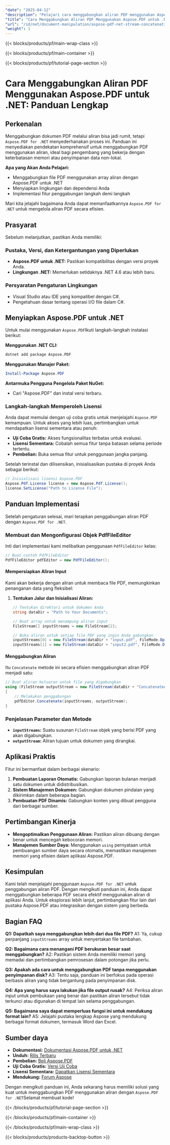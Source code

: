 ```yaml
---
"date": "2025-04-12"
"description": "Pelajari cara menggabungkan aliran PDF menggunakan Aspose.PDF untuk .NET dengan panduan lengkap ini. Jelajahi petunjuk langkah demi langkah, prasyarat, dan aplikasi praktis."
"title": "Cara Menggabungkan Aliran PDF Menggunakan Aspose.PDF untuk .NET&#58; Panduan Lengkap"
"url": "/id/net/document-manipulation/aspose-pdf-net-stream-concatenation-guide/"
"weight": 1
---
```


{{< blocks/products/pf/main-wrap-class >}}

{{< blocks/products/pf/main-container >}}

{{< blocks/products/pf/tutorial-page-section >}}


# Cara Menggabungkan Aliran PDF Menggunakan Aspose.PDF untuk .NET: Panduan Lengkap

## Perkenalan

Menggabungkan dokumen PDF melalui aliran bisa jadi rumit, tetapi `Aspose.PDF for .NET` menyederhanakan proses ini. Panduan ini menyediakan pendekatan komprehensif untuk menggabungkan PDF menggunakan aliran, ideal bagi pengembang yang bekerja dengan keterbatasan memori atau penyimpanan data non-lokal.

**Apa yang Akan Anda Pelajari:**
- Menggabungkan file PDF menggunakan array aliran dengan Aspose.PDF untuk .NET
- Menyiapkan lingkungan dan dependensi Anda
- Implementasi fitur penggabungan langkah demi langkah

Mari kita jelajahi bagaimana Anda dapat memanfaatkannya `Aspose.PDF for .NET` untuk mengelola aliran PDF secara efisien.

## Prasyarat

Sebelum melanjutkan, pastikan Anda memiliki:

### Pustaka, Versi, dan Ketergantungan yang Diperlukan
- **Aspose.PDF untuk .NET:** Pastikan kompatibilitas dengan versi proyek Anda.
- **Lingkungan .NET:** Memerlukan setidaknya .NET 4.6 atau lebih baru.

### Persyaratan Pengaturan Lingkungan
- Visual Studio atau IDE yang kompatibel dengan C#.
- Pengetahuan dasar tentang operasi I/O file dalam C#.

## Menyiapkan Aspose.PDF untuk .NET

Untuk mulai menggunakan `Aspose.PDF`Ikuti langkah-langkah instalasi berikut:

**Menggunakan .NET CLI:**
```bash
dotnet add package Aspose.PDF
```

**Menggunakan Manajer Paket:**
```powershell
Install-Package Aspose.PDF
```

**Antarmuka Pengguna Pengelola Paket NuGet:** 
- Cari "Aspose.PDF" dan instal versi terbaru.

### Langkah-langkah Memperoleh Lisensi

Anda dapat memulai dengan uji coba gratis untuk menjelajahi `Aspose.PDF` kemampuan. Untuk akses yang lebih luas, pertimbangkan untuk mendapatkan lisensi sementara atau penuh:

- **Uji Coba Gratis:** Akses fungsionalitas terbatas untuk evaluasi.
- **Lisensi Sementara:** Cobalah semua fitur tanpa batasan selama periode tertentu.
- **Pembelian:** Buka semua fitur untuk penggunaan jangka panjang.

Setelah terinstal dan dilisensikan, inisialisasikan pustaka di proyek Anda sebagai berikut:
```csharp
// Inisialisasi lisensi Aspose.PDF
Aspose.Pdf.License license = new Aspose.Pdf.License();
license.SetLicense("Path to License File");
```

## Panduan Implementasi

Setelah pengaturan selesai, mari terapkan penggabungan aliran PDF dengan `Aspose.PDF for .NET`.

### Membuat dan Mengonfigurasi Objek PdfFileEditor

Inti dari implementasi kami melibatkan penggunaan `PdfFileEditor` kelas:
```csharp
// Buat contoh PdfFileEditor
PdfFileEditor pdfEditor = new PdfFileEditor();
```

#### Mempersiapkan Aliran Input

Kami akan bekerja dengan aliran untuk membaca file PDF, memungkinkan penanganan data yang fleksibel:
1. **Tentukan Jalur dan Inisialisasi Aliran:**
    ```csharp
    // Tentukan direktori untuk dokumen Anda
    string dataDir = "Path to Your Documents";

    // Buat array untuk menampung aliran input
    FileStream[] inputStreams = new FileStream[2];
    
    // Buka aliran untuk setiap file PDF yang ingin Anda gabungkan
    inputStreams[0] = new FileStream(dataDir + "input.pdf", FileMode.Open);
    inputStreams[1] = new FileStream(dataDir + "input2.pdf", FileMode.Open);
    ```

#### Menggabungkan Aliran

Itu `Concatenate` metode ini secara efisien menggabungkan aliran PDF menjadi satu:
```csharp
// Buat aliran keluaran untuk file yang digabungkan
using (FileStream outputStream = new FileStream(dataDir + "ConcatenateArrayOfPdfUsingStreams_out.pdf", FileMode.Create))
{
    // Melakukan penggabungan
    pdfEditor.Concatenate(inputStreams, outputStream);
}
```

### Penjelasan Parameter dan Metode

- **`inputStreams`:** Suatu susunan `FileStream` objek yang berisi PDF yang akan digabungkan.
- **`outputStream`:** Aliran tujuan untuk dokumen yang dirangkai.

## Aplikasi Praktis

Fitur ini bermanfaat dalam berbagai skenario:
1. **Pembuatan Laporan Otomatis:** Gabungkan laporan bulanan menjadi satu dokumen untuk didistribusikan.
2. **Sistem Manajemen Dokumen:** Gabungkan dokumen pindaian yang dikirimkan dalam beberapa bagian.
3. **Pembuatan PDF Dinamis:** Gabungkan konten yang dibuat pengguna dari berbagai sumber.

## Pertimbangan Kinerja

- **Mengoptimalkan Penggunaan Aliran:** Pastikan aliran dibuang dengan benar untuk mencegah kebocoran memori.
- **Manajemen Sumber Daya:** Menggunakan `using` pernyataan untuk pembuangan sumber daya secara otomatis, memastikan manajemen memori yang efisien dalam aplikasi Aspose.PDF.

## Kesimpulan

Kami telah menjelajahi penggunaan `Aspose.PDF for .NET` untuk penggabungan aliran PDF. Dengan mengikuti panduan ini, Anda dapat menggabungkan beberapa PDF secara efektif menggunakan aliran di aplikasi Anda. Untuk eksplorasi lebih lanjut, pertimbangkan fitur lain dari pustaka Aspose.PDF atau integrasikan dengan sistem yang berbeda.

## Bagian FAQ

**Q1: Dapatkah saya menggabungkan lebih dari dua file PDF?**
A1: Ya, cukup perpanjang `inputStreams` array untuk menyertakan file tambahan.

**Q2: Bagaimana cara menangani PDF berukuran besar saat menggabungkan?**
A2: Pastikan sistem Anda memiliki memori yang memadai dan pertimbangkan pemrosesan dalam potongan jika perlu.

**Q3: Apakah ada cara untuk menggabungkan PDF tanpa menggunakan penyimpanan disk?**
A3: Tentu saja, panduan ini berfokus pada operasi berbasis aliran yang tidak bergantung pada penyimpanan disk.

**Q4: Apa yang harus saya lakukan jika file output rusak?**
A4: Periksa aliran input untuk pembukaan yang benar dan pastikan aliran tersebut tidak terkunci atau digunakan di tempat lain selama penggabungan.

**Q5: Bagaimana saya dapat memperluas fungsi ini untuk mendukung format lain?**
A5: Jelajahi pustaka lengkap Aspose yang mendukung berbagai format dokumen, termasuk Word dan Excel.

## Sumber daya
- **Dokumentasi:** [Dokumentasi Aspose.PDF untuk .NET](https://reference.aspose.com/pdf/net/)
- **Unduh:** [Rilis Terbaru](https://releases.aspose.com/pdf/net/)
- **Pembelian:** [Beli Aspose.PDF](https://purchase.aspose.com/buy)
- **Uji Coba Gratis:** [Versi Uji Coba](https://releases.aspose.com/pdf/net/)
- **Lisensi Sementara:** [Dapatkan Lisensi Sementara](https://purchase.aspose.com/temporary-license/)
- **Mendukung:** [Forum Aspose](https://forum.aspose.com/c/pdf/10)

Dengan mengikuti panduan ini, Anda sekarang harus memiliki solusi yang kuat untuk menggabungkan PDF menggunakan aliran dengan `Aspose.PDF for .NET`Selamat membuat kode!


{{< /blocks/products/pf/tutorial-page-section >}}

{{< /blocks/products/pf/main-container >}}

{{< /blocks/products/pf/main-wrap-class >}}

{{< blocks/products/products-backtop-button >}}